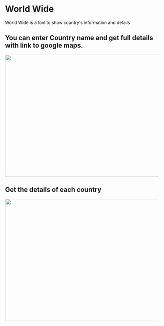 # World Wide
 World Wide is a tool to show country's information and details

## You can enter Country name and get full details with link to google maps.

<p align="center" align='right'>
  <img src="https://github.com/LegitaDev/World-Wide/assets/50632062/c9de4873-1b0b-4518-9e83-d347fc23e1f8" width="600" height="400" />
</p>

## Get the details of each country

<p align="center" align='right'>
  <img src="https://github.com/LegitaDev/World-Wide/assets/50632062/12716b74-c04b-4155-acaf-53662bdc4a82" width="1000" height="400" />
</p>
